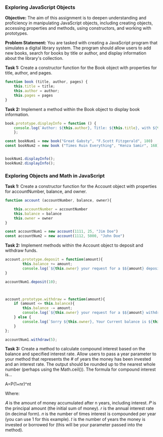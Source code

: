 ### Exploring JavaScript Objects

**Objective:** The aim of this assignment is to deepen understanding and proficiency in manipulating JavaScript objects, including creating objects, accessing properties and methods, using constructors, and working with prototypes.


**Problem Statement:** You are tasked with creating a JavaScript program that simulates a digital library system. The program should allow users to add new books, search for books by title or author, and display information about the library's collection.


**Task 1:** Create a constructor function for the Book object with properties for title, author, and pages.

```js
function book (title, author, pages) {
    this.title = title;
    this.author = author;
    this.pages = pages
}

```

**Task 2:** Implement a method within the Book object to display book information.

```js
book.prototype.displayInfo = function () {
    console.log(`Author: ${this.author}, Title: ${this.title}, with ${this.pages} Pages.`)
    };

const bookNum1 = new book("Great Gabsty", "F.Scott Fitzgerald", 180)
const bookNum2 = new book ("Times Ruin Everything", "Kenza Samir", 168)


bookNum1.displayInfo();
bookNum2.displayInfo();
```


### Exploring Objects and Math in JavaScript

**Task 1:** Create a constructor function for the Account object with properties for accountNumber, balance, and owner.

```js
function account (accountNumber, balance, owner){

    this.accountNumber = accountNumber
    this.balance = balance
    this.owner = owner
}

const accountNum1 = new account(1111, 25, "Jim Doe")
const accountNum2 = new account(1112, 5000, "John Doe")
```

**Task 2:** Implement methods within the Account object to deposit and withdraw funds.

```js
account.prototype.deposit = function(amount){
        this.balance += amount;
        console.log(`${this.owner} your request for a $${amount} deposit was successfull. Current balance is now $${this.balance}`)
}

accountNum1.deposit(10);



account.prototype.withdraw = function(amount){
    if (amount <= this.balance){
        this.balance -= amount;
        console.log(`${this.owner} your request for a $${amount} withdrawal was successfull. Current balance is now $${this.balance} `)
    } else {
        console.log(`Sorry ${this.owner}, Your Current balance is ${this.balance}, you have Insufficenet Funds. GoodBye.`)
    }
};

accountNum1.withdraw(5);

```
**Task 3:** Create a method to calculate compound interest based on the balance and specified interest rate. Allow users to pass a year parameter to your method that represents the # of years the money has been invested and an interest rate. The output should be rounded up to the nearest whole number (perhaps using the Math.ceil()). The formula for compound interest is...

A=P(1+nr​)^nt

Where:

𝐴
 is the amount of money accumulated after n years, including interest.
𝑃
 is the principal amount (the initial sum of money).
𝑟
 is the annual interest rate (in decimal form).
𝑛
 is the number of times interest is compounded per year (you can use 1 for this example).
𝑡
 is the number of years the money is invested or borrowed for (this will be your parameter passed into the method).

 ```js

 ```